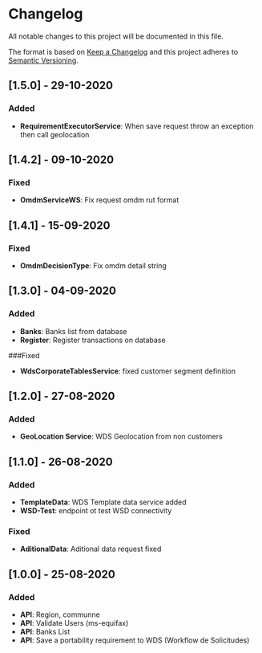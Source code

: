 # Changelog
All notable changes to this project will be documented in this file.

The format is based on [Keep a Changelog](http://keepachangelog.com/en/1.0.0/)
and this project adheres to [Semantic Versioning](http://semver.org/spec/v2.0.0.html).

## [1.5.0]  - 29-10-2020
### Added
* **RequirementExecutorService**: When save request throw an exception then call geolocation 


## [1.4.2] - 09-10-2020
### Fixed
 * **OmdmServiceWS**: Fix request omdm rut format

## [1.4.1] - 15-09-2020
### Fixed
 * **OmdmDecisionType**: Fix omdm detail string

## [1.3.0] - 04-09-2020
### Added
* **Banks**: Banks list from database
* **Register**: Register transactions on database

###Fixed
* **WdsCorporateTablesService**: fixed customer segment definition

## [1.2.0] - 27-08-2020
### Added
* **GeoLocation Service**: WDS Geolocation from non customers

## [1.1.0] - 26-08-2020
### Added
* **TemplateData**: WDS Template data service added
* **WSD-Test**: endpoint ot test WSD connectivity

### Fixed
* **AditionalData**: Aditional data request fixed 

## [1.0.0] - 25-08-2020
### Added
* **API**: Region, communne
* **API**: Validate Users (ms-equifax)
* **API**: Banks List
* **API**: Save a portability requirement to WDS (Workflow de Solicitudes)

